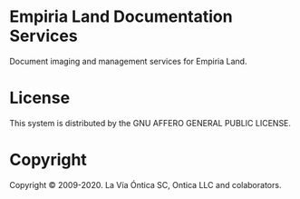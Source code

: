 ﻿# Empiria Land Documentation Services

Document imaging and management services for Empiria Land.

# License

This system is distributed by the GNU AFFERO GENERAL PUBLIC LICENSE.

# Copyright

Copyright © 2009-2020. La Vía Óntica SC, Ontica LLC and colaborators.
